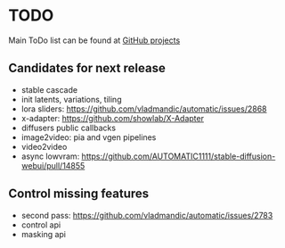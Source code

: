 # TODO

Main ToDo list can be found at [GitHub projects](https://github.com/users/vladmandic/projects)

## Candidates for next release

- stable cascade
- init latents, variations, tiling
- lora sliders: <https://github.com/vladmandic/automatic/issues/2868>
- x-adapter: <https://github.com/showlab/X-Adapter>
- diffusers public callbacks  
- image2video: pia and vgen pipelines  
- video2video
- async lowvram: <https://github.com/AUTOMATIC1111/stable-diffusion-webui/pull/14855>

## Control missing features

- second pass: <https://github.com/vladmandic/automatic/issues/2783>  
- control api  
- masking api  
